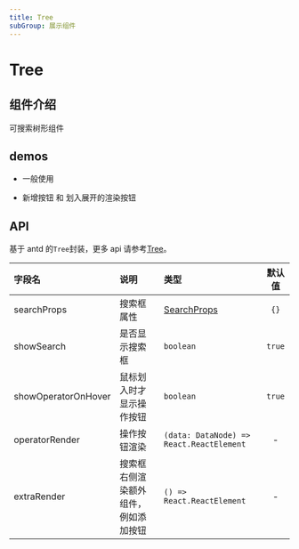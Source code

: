 ```yaml
---
title: Tree
subGroup: 展示组件
---
```


# Tree

## 组件介绍

可搜索树形组件

## demos

- 一般使用

<Demo src="./demos/tree1.tsx" />

- 新增按钮 和 划入展开的渲染按钮

<Demo src="./demos/tree2.tsx" />

## API

基于 antd 的`Tree`封装，更多 api 请参考[Tree](https://ant.design/components/tree-cn/#API)。

| 字段名              | 说明                                 | 类型                                                                | 默认值 |
| :------------------ | :----------------------------------- | :------------------------------------------------------------------ | :----: |
| searchProps         | 搜索框属性                           | [SearchProps](https://ant.design/components/input-cn/#Input.Search) |  `{}`  |
| showSearch          | 是否显示搜索框                       | `boolean`                                                           | `true` |
| showOperatorOnHover | 鼠标划入时才显示操作按钮             | `boolean`                                                           | `true` |
| operatorRender      | 操作按钮渲染                         | `(data: DataNode) => React.ReactElement`                            |   -    |
| extraRender         | 搜索框右侧渲染额外组件，例如添加按钮 | `() => React.ReactElement`                                          |   -    |
